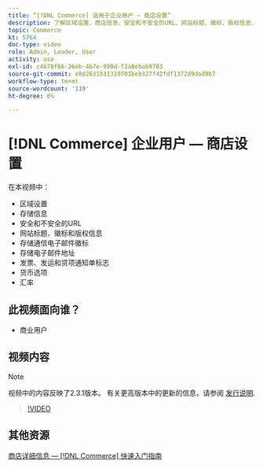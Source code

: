 ```yaml
---
title: ”[!DNL Commerce] 适用于企业用户 — 商店设置”
description: 了解区域设置、商店信息、安全和不安全的URL、网站标题、徽标、版权信息、通信电子邮件徽标、商店电子邮件地址、货币选项和汇率。
topic: Commerce
kt: 5764
doc-type: video
role: Admin, Leader, User
activity: use
exl-id: c4b78f66-26eb-4b7e-950d-f2a8ebab9783
source-git-commit: e8d2631b31319701beb327f42fdf1372d9dad9b7
workflow-type: tm+mt
source-wordcount: '119'
ht-degree: 0%

---
```


# [!DNL Commerce] 企业用户 — 商店设置

在本视频中：

- 区域设置
- 存储信息
- 安全和不安全的URL
- 网站标题、徽标和版权信息
- 存储通信电子邮件徽标
- 存储电子邮件地址
- 发票、发运和贷项通知单标志
- 货币选项
- 汇率

## 此视频面向谁？

- 商业用户

## 视频内容

>[!NOTE]
>
>视频中的内容反映了2.3.1版本。 有关更高版本中的更新的信息，请参阅 [发行说明](https://experienceleague.adobe.com/docs/commerce-operations/release/notes/overview.html).

>[!VIDEO](https://video.tv.adobe.com/v/35949?quality=12&learn=on)

## 其他资源

[商店详细信息 —  [!DNL Commerce] 快速入门指南](https://experienceleague.adobe.com/docs/commerce-admin/start/setup/store-details.html)
